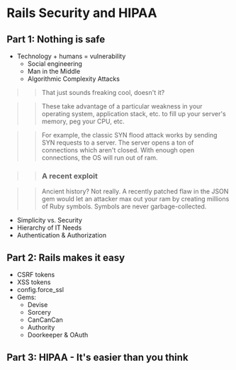 # Rails Security and HIPAA

## Part 1: Nothing is safe

- Technology + humans = vulnerability
    + Social engineering
    + Man in the Middle
    + Algorithmic Complexity Attacks

>>That just sounds freaking cool, doesn't it?

>>These take advantage of a particular weakness in your operating system, application stack, etc. to fill up your server's memory, peg your CPU, etc.

>>For example, the classic SYN flood attack works by sending SYN requests to a server. The server opens a ton of connections which aren't closed. With enough open connections, the OS will run out of ram.

>>### A recent exploit

>>Ancient history? Not really. A recently patched flaw in the JSON gem would let an attacker max out your ram by creating millions of Ruby symbols. Symbols are never garbage-collected.

- Simplicity vs. Security
- Hierarchy of IT Needs
- Authentication & Authorization

## Part 2: Rails makes it easy

- CSRF tokens
- XSS tokens
- config.force_ssl
- Gems:
    + Devise
    + Sorcery
    + CanCanCan
    + Authority
    + Doorkeeper & OAuth

## Part 3: HIPAA - It's easier than you think